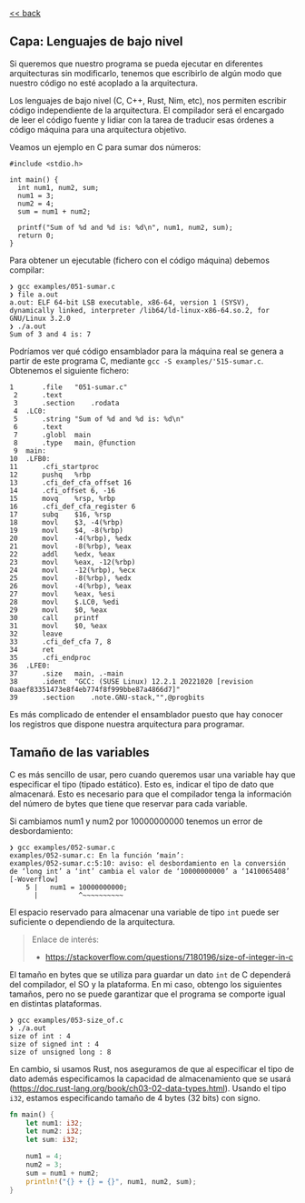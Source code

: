 [<< back](README.md)

## Capa: Lenguajes de bajo nivel

Si queremos que nuestro programa se pueda ejecutar en diferentes arquitecturas sin modificarlo, tenemos que escribirlo de algún modo que nuestro código no esté acoplado a la arquitectura.

Los lenguajes de bajo nivel (C, C++, Rust, Nim, etc), nos permiten escribir código independiente de la arquitectura. El compilador será el encargado de leer el código fuente y lidiar con la tarea de traducir esas órdenes a código máquina para una arquitectura objetivo.

Veamos un ejemplo en C para sumar dos números:

```
#include <stdio.h>

int main() {
  int num1, num2, sum;
  num1 = 3;
  num2 = 4;
  sum = num1 + num2;

  printf("Sum of %d and %d is: %d\n", num1, num2, sum);
  return 0;
}
```

Para obtener un ejecutable (fichero con el código máquina) debemos compilar:

```
❯ gcc examples/051-sumar.c
❯ file a.out
a.out: ELF 64-bit LSB executable, x86-64, version 1 (SYSV), dynamically linked, interpreter /lib64/ld-linux-x86-64.so.2, for GNU/Linux 3.2.0
❯ ./a.out
Sum of 3 and 4 is: 7
```

Podríamos ver qué código ensamblador para la máquina real se genera a partir de este programa C, mediante `gcc -S examples/'515-sumar.c`. Obtenemos el siguiente fichero:

```
1		.file	"051-sumar.c"
 2		.text
 3		.section	.rodata
 4	.LC0:
 5		.string	"Sum of %d and %d is: %d\n"
 6		.text
 7		.globl	main
 8		.type	main, @function
 9	main:
10	.LFB0:
11		.cfi_startproc
12		pushq	%rbp
13		.cfi_def_cfa_offset 16
14		.cfi_offset 6, -16
15		movq	%rsp, %rbp
16		.cfi_def_cfa_register 6
17		subq	$16, %rsp
18		movl	$3, -4(%rbp)
19		movl	$4, -8(%rbp)
20		movl	-4(%rbp), %edx
21		movl	-8(%rbp), %eax
22		addl	%edx, %eax
23		movl	%eax, -12(%rbp)
24		movl	-12(%rbp), %ecx
25		movl	-8(%rbp), %edx
26		movl	-4(%rbp), %eax
27		movl	%eax, %esi
28		movl	$.LC0, %edi
29		movl	$0, %eax
30		call	printf
31		movl	$0, %eax
32		leave
33		.cfi_def_cfa 7, 8
34		ret
35		.cfi_endproc
36	.LFE0:
37		.size	main, .-main
38		.ident	"GCC: (SUSE Linux) 12.2.1 20221020 [revision 0aaef83351473e8f4eb774f8f999bbe87a4866d7]"
39		.section	.note.GNU-stack,"",@progbits
```

Es más complicado de entender el ensamblador puesto que hay conocer los registros que dispone nuestra arquitectura para programar.

## Tamaño de las variables

C es más sencillo de usar, pero cuando queremos usar una variable hay que especificar el tipo (tipado estático). Esto es, indicar el tipo de dato que almacenará. Esto es necesario para que el compilador tenga la información del número de bytes que tiene que reservar para cada variable.

Si cambiamos num1 y num2 por 10000000000 tenemos un error de desbordamiento:
```
❯ gcc examples/052-sumar.c
examples/052-sumar.c: En la función ‘main’:
examples/052-sumar.c:5:10: aviso: el desbordamiento en la conversión de ‘long int’ a ‘int’ cambia el valor de ‘10000000000’ a ‘1410065408’ [-Woverflow]
    5 |   num1 = 10000000000;
      |          ^~~~~~~~~~~
```

El espacio reservado para almacenar una variable de tipo `int` puede ser suficiente o dependiendo de la arquitectura.

> Enlace de interés:
> * https://stackoverflow.com/questions/7180196/size-of-integer-in-c

El tamaño en bytes que se utiliza para guardar un dato `int` de C dependerá del compilador, el SO y la plataforma. En mi caso, obtengo los siguientes tamaños, pero no se puede garantizar que el programa se comporte igual en distintas plataformas.

```
❯ gcc examples/053-size_of.c
❯ ./a.out
size of int : 4
size of signed int : 4
size of unsigned long : 8
```

En cambio, si usamos Rust, nos aseguramos de que al especificar el tipo de dato además especificamos la capacidad de almacenamiento que se usará (https://doc.rust-lang.org/book/ch03-02-data-types.html). Usando el tipo `i32`, estamos especificando tamaño de 4 bytes (32 bits) con signo.

```rust
fn main() {
    let num1: i32;
    let num2: i32;
    let sum: i32;

    num1 = 4;
    num2 = 3;
    sum = num1 + num2;
    println!("{} + {} = {}", num1, num2, sum);
}
```

